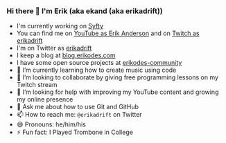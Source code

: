 ### Hi there 👋 I'm Erik (aka ekand (aka erikadrift))

- I'm currently working on [Syfty](https://github.com/ekand/syfty)
- You can find me on [YouTube as Erik Anderson](http://www.youtube.com/channel/UCkWlNrTU1a8t7lKCkqesn9A) and on [Twitch as erikadrift](https://www.twitch.tv/erikadrift)
- I'm on Twitter as [erikadrift](https://twitter.com/erikadrift)
- I keep a blog at [blog.erikodes.com](https://blog.erikodes.com)
- I have some open source projects at [erikodes-community](https://github.com/erikodes-community)
- 🌱 I’m currently learning how to create music using code
- 👯 I’m looking to collaborate by giving free programming lessons on my Twitch stream
- 🤔 I’m looking for help with improving my YouTube content and growing my online presence
- 💬 Ask me about how to use Git and GitHub
- 📫 How to reach me: `@erikadrift` on Twitter
- 😄 Pronouns: he/him/his
- ⚡ Fun fact: I Played Trombone in College
<!--
**ekand/ekand** is a ✨ _special_ ✨ repository because its `README.md` (this file) appears on your GitHub profile.

Here are some ideas to get you started:


-->
